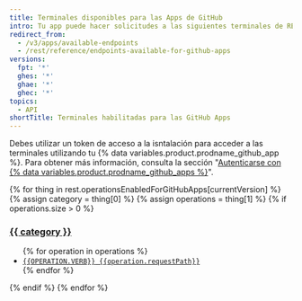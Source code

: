 ```yaml
---
title: Terminales disponibles para las Apps de GitHub
intro: Tu app puede hacer solicitudes a las siguientes terminales de REST.
redirect_from:
  - /v3/apps/available-endpoints
  - /rest/reference/endpoints-available-for-github-apps
versions:
  fpt: '*'
  ghes: '*'
  ghae: '*'
  ghec: '*'
topics:
  - API
shortTitle: Terminales habilitadas para las GitHub Apps
---
```


Debes utilizar un token de acceso a la isntalación para acceder a las terminales utilizando tu {% data variables.product.prodname_github_app %}. Para obtener más información, consulta la sección "[Autenticarse con {% data variables.product.prodname_github_apps %}](/apps/building-github-apps/authenticating-with-github-apps/#authenticating-as-an-installation)".

{% for thing in rest.operationsEnabledForGitHubApps[currentVersion] %}
{% assign category = thing[0] %}
{% assign operations = thing[1] %}
{% if operations.size > 0 %}
  <h3 id="{{category}}">
    <a href="#{{category}}">{{ category }}</a>
  </h3>  
  <ul>
  {% for operation in operations %}
  <li><a href="/{{currentLanguage}}/rest/reference/{{operation.category}}#{{operation.slug}}"><code><span style="text-transform: uppercase">{{operation.verb}}</span> {{operation.requestPath}}</code></a></li>
  {% endfor %}
  </ul>
{% endif %}
{% endfor %}
